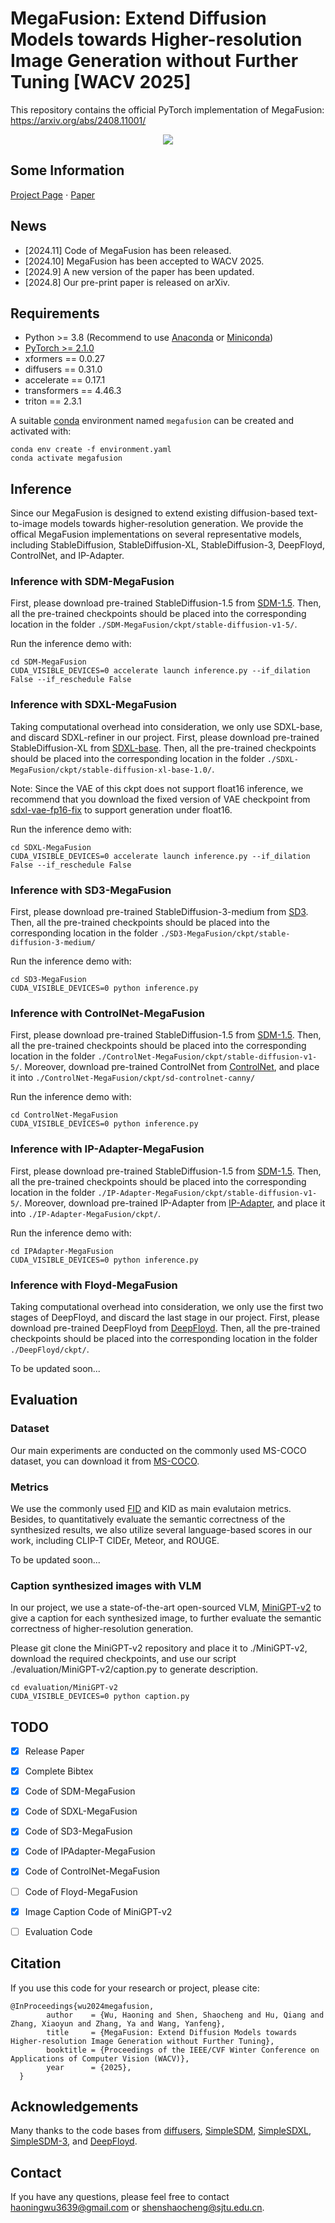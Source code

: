 # MegaFusion: Extend Diffusion Models towards Higher-resolution Image Generation without Further Tuning [WACV 2025]
This repository contains the official PyTorch implementation of MegaFusion: https://arxiv.org/abs/2408.11001/

<div align="center">
   <img src="./teaser.png">
</div>

## Some Information
[Project Page](https://haoningwu3639.github.io/MegaFusion/)  $\cdot$ [Paper](https://arxiv.org/abs/2408.11001/)

## News
- [2024.11] Code of MegaFusion has been released.
- [2024.10] MegaFusion has been accepted to WACV 2025.
- [2024.9] A new version of the paper has been updated.
- [2024.8] Our pre-print paper is released on arXiv.

## Requirements
- Python >= 3.8 (Recommend to use [Anaconda](https://www.anaconda.com/download/#linux) or [Miniconda](https://docs.conda.io/en/latest/miniconda.html))
- [PyTorch >= 2.1.0](https://pytorch.org/)
- xformers == 0.0.27
- diffusers == 0.31.0
- accelerate == 0.17.1
- transformers == 4.46.3
- triton == 2.3.1

A suitable [conda](https://conda.io/) environment named `megafusion` can be created and activated with:

```
conda env create -f environment.yaml
conda activate megafusion
```

## Inference
Since our MegaFusion is designed to extend existing diffusion-based text-to-image models towards higher-resolution generation. 
We provide the offical MegaFusion implementations on several representative models, including StableDiffusion, StableDiffusion-XL, StableDiffusion-3, DeepFloyd, ControlNet, and IP-Adapter.

### Inference with SDM-MegaFusion
First, please download pre-trained StableDiffusion-1.5 from [SDM-1.5](https://huggingface.co/stable-diffusion-v1-5/stable-diffusion-v1-5). 
Then, all the pre-trained checkpoints should be placed into the corresponding location in the folder `./SDM-MegaFusion/ckpt/stable-diffusion-v1-5/`.

Run the inference demo with:
```
cd SDM-MegaFusion
CUDA_VISIBLE_DEVICES=0 accelerate launch inference.py --if_dilation False --if_reschedule False
```

### Inference with SDXL-MegaFusion
Taking computational overhead into consideration, we only use SDXL-base, and discard SDXL-refiner in our project. 
First, please download pre-trained StableDiffusion-XL from [SDXL-base](https://huggingface.co/stabilityai/stable-diffusion-xl-base-1.0/). 
Then, all the pre-trained checkpoints should be placed into the corresponding location in the folder `./SDXL-MegaFusion/ckpt/stable-diffusion-xl-base-1.0/`.

Note: Since the VAE of this ckpt does not support float16 inference, we recommend that you download the fixed version of VAE checkpoint from [sdxl-vae-fp16-fix](https://huggingface.co/madebyollin/sdxl-vae-fp16-fix) to support generation under float16.

Run the inference demo with:
```
cd SDXL-MegaFusion
CUDA_VISIBLE_DEVICES=0 accelerate launch inference.py --if_dilation False --if_reschedule False
```

### Inference with SD3-MegaFusion
First, please download pre-trained StableDiffusion-3-medium from [SD3](https://huggingface.co/stabilityai/stable-diffusion-3-medium).
Then, all the pre-trained checkpoints should be placed into the corresponding location in the folder `./SD3-MegaFusion/ckpt/stable-diffusion-3-medium/`

Run the inference demo with:
```
cd SD3-MegaFusion
CUDA_VISIBLE_DEVICES=0 python inference.py
```

### Inference with ControlNet-MegaFusion
First, please download pre-trained StableDiffusion-1.5 from [SDM-1.5](https://huggingface.co/stable-diffusion-v1-5/stable-diffusion-v1-5).
Then, all the pre-trained checkpoints should be placed into the corresponding location in the folder `./ControlNet-MegaFusion/ckpt/stable-diffusion-v1-5/`.
Moreover, download pre-trained ControlNet from [ControlNet](https://huggingface.co/lllyasviel/sd-controlnet-canny), and place it into `./ControlNet-MegaFusion/ckpt/sd-controlnet-canny/`

Run the inference demo with:
```
cd ControlNet-MegaFusion
CUDA_VISIBLE_DEVICES=0 python inference.py
```

### Inference with IP-Adapter-MegaFusion
First, please download pre-trained StableDiffusion-1.5 from [SDM-1.5](https://huggingface.co/stable-diffusion-v1-5/stable-diffusion-v1-5). 
Then, all the pre-trained checkpoints should be placed into the corresponding location in the folder `./IP-Adapter-MegaFusion/ckpt/stable-diffusion-v1-5/`.
Moreover, download pre-trained IP-Adapter from [IP-Adapter](https://huggingface.co/h94/IP-Adapter), and place it into `./IP-Adapter-MegaFusion/ckpt/`.

Run the inference demo with:
```
cd IPAdapter-MegaFusion
CUDA_VISIBLE_DEVICES=0 python inference.py
```

### Inference with Floyd-MegaFusion
Taking computational overhead into consideration, we only use the first two stages of DeepFloyd, and discard the last stage in our project.
First, please download pre-trained DeepFloyd from [DeepFloyd](https://huggingface.co/DeepFloyd/IF-I-XL-v1.0/). Then, all the pre-trained checkpoints should be placed into the corresponding location in the folder `./DeepFloyd/ckpt/`.

To be updated soon...


## Evaluation

### Dataset
Our main experiments are conducted on the commonly used MS-COCO dataset, you can download it from [MS-COCO](https://cocodataset.org/#home).

### Metrics
We use the commonly used [FID](https://github.com/mseitzer/pytorch-fid) and KID as main evalutaion metrics.
Besides, to quantitatively evaluate the semantic correctness of the synthesized results, we also utilize several language-based scores in our work, including CLIP-T CIDEr, Meteor, and ROUGE.

To be updated soon...

### Caption synthesized images with VLM
In our project, we use a state-of-the-art open-sourced VLM, [MiniGPT-v2](https://github.com/Vision-CAIR/MiniGPT-4) to give a caption for each synthesized image, to further evaluate the semantic correctness of higher-resolution generation.

Please git clone the MiniGPT-v2 repository and place it to ./MiniGPT-v2, download the required checkpoints, and use our script ./evaluation/MiniGPT-v2/caption.py to generate description.

```
cd evaluation/MiniGPT-v2
CUDA_VISIBLE_DEVICES=0 python caption.py
```

## TODO
- [x] Release Paper
- [x] Complete Bibtex
- [x] Code of SDM-MegaFusion
- [x] Code of SDXL-MegaFusion
- [x] Code of SD3-MegaFusion
- [x] Code of IPAdapter-MegaFusion
- [x] Code of ControlNet-MegaFusion
- [ ] Code of Floyd-MegaFusion
- [x] Image Caption Code of MiniGPT-v2
- [ ] Evaluation Code


## Citation
If you use this code for your research or project, please cite:

	@InProceedings{wu2024megafusion,
            author    = {Wu, Haoning and Shen, Shaocheng and Hu, Qiang and Zhang, Xiaoyun and Zhang, Ya and Wang, Yanfeng},
            title     = {MegaFusion: Extend Diffusion Models towards Higher-resolution Image Generation without Further Tuning},
            booktitle = {Proceedings of the IEEE/CVF Winter Conference on Applications of Computer Vision (WACV)},
            year      = {2025},
      }

## Acknowledgements
Many thanks to the code bases from [diffusers](https://github.com/huggingface/diffusers), [SimpleSDM](https://github.com/haoningwu3639/SimpleSDM), 
[SimpleSDXL](https://github.com/haoningwu3639/SimpleSDXL), [SimpleSDM-3](https://github.com/haoningwu3639/SimpleSDM-3), and [DeepFloyd](https://github.com/deep-floyd/IF).

## Contact
If you have any questions, please feel free to contact haoningwu3639@gmail.com or shenshaocheng@sjtu.edu.cn.
